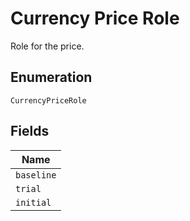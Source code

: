 
# Currency Price Role

Role for the price.

## Enumeration

`CurrencyPriceRole`

## Fields

| Name |
|  --- |
| `baseline` |
| `trial` |
| `initial` |

